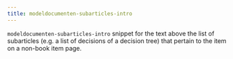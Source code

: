 ```yaml
---
title: modeldocumenten-subarticles-intro
---
```


`modeldocumenten-subarticles-intro` snippet for the text above the list of subarticles (e.g. a list of decisions of a decision tree) that pertain to the item on a non-book item page.
